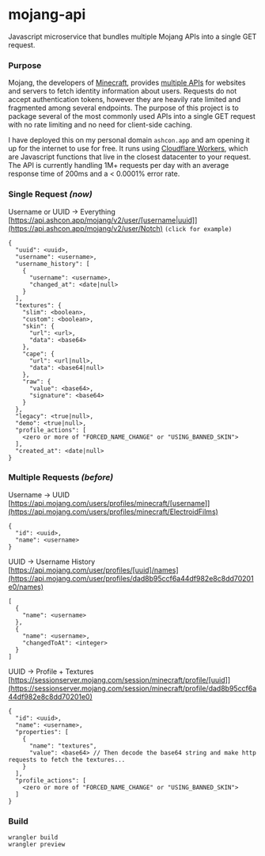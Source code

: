 # mojang-api
Javascript microservice that bundles multiple Mojang APIs into a single GET request.

### Purpose

Mojang, the developers of [Minecraft](https://en.wikipedia.org/wiki/Minecraft), provides [multiple APIs](http://wiki.vg/Mojang_API) for websites and servers to fetch identity information about users. Requests do not accept authentication tokens, however they are heavily rate limited and fragmented among several endpoints. The purpose of this project is to package several of the most commonly used APIs into a single GET request with no rate limiting and no need for client-side caching.

I have deployed this on my personal domain `ashcon.app` and am opening it up for the internet to use for free. It runs using [Cloudflare Workers](https://developers.cloudflare.com/workers/about/), which are Javascript functions that live in the closest datacenter to your request. The API is currently handling 1M+ requests per day with an average response time of 200ms and a < 0.0001% error rate.

### Single Request *(now)*

Username or UUID -> Everything<br>
[https://api.ashcon.app/mojang/v2/user/[username|uuid]](https://api.ashcon.app/mojang/v2/user/Notch) `(click for example)`
```
{
  "uuid": <uuid>,
  "username": <username>,
  "username_history": [
    {
      "username": <username>,
      "changed_at": <date|null>
    }
  ],
  "textures": {
    "slim": <boolean>,
    "custom": <boolean>,
    "skin": {
      "url": <url>,
      "data": <base64>
    },
    "cape": {
      "url": <url|null>,
      "data": <base64|null>
    },
    "raw": {
      "value": <base64>,
      "signature": <base64>
    }
  },
  "legacy": <true|null>,
  "demo": <true|null>,
  "profile_actions": [
    <zero or more of "FORCED_NAME_CHANGE" or "USING_BANNED_SKIN">
  ],
  "created_at": <date|null>
}
```

### Multiple Requests *(before)*

Username -> UUID<br>
[https://api.mojang.com/users/profiles/minecraft/[username]](https://api.mojang.com/users/profiles/minecraft/ElectroidFilms)
```
{
  "id": <uuid>,
  "name": <username>
}
```
UUID -> Username History<br>
[https://api.mojang.com/user/profiles/[uuid]/names](https://api.mojang.com/user/profiles/dad8b95ccf6a44df982e8c8dd70201e0/names)
```
[
  {
    "name": <username>
  },
  {
    "name": <username>,
    "changedToAt": <integer>
  }
]
```
UUID -> Profile + Textures<br>
[https://sessionserver.mojang.com/session/minecraft/profile/[uuid]](https://sessionserver.mojang.com/session/minecraft/profile/dad8b95ccf6a44df982e8c8dd70201e0)
```
{
  "id": <uuid>,
  "name": <username>,
  "properties": [
    {
      "name": "textures",
      "value": <base64> // Then decode the base64 string and make http requests to fetch the textures...
    }
  ],
  "profile_actions": [
    <zero or more of "FORCED_NAME_CHANGE" or "USING_BANNED_SKIN">
  ]
}
```

### Build

```
wrangler build
wrangler preview
```

